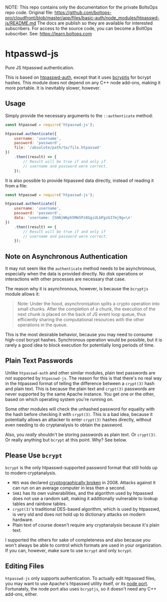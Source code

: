 <!-- note marker start -->
NOTE: This repo contains only the documentation for the private BoltsOps repo code.
Original file: https://github.com/boltops-pro/cloudfront/blob/master/app/files/basic-auth/node_modules/htpasswd-js/README.md
The docs are publish so they are available for interested subscribers.
For access to the source code, you can become a BoltOps subscriber.
See: https://learn.boltops.com

<!-- note marker end -->

# htpasswd-js

Pure JS htpasswd authentication.

This is based on [htpasswd-auth](https://www.npmjs.com/package/htpasswd-auth),
except that it uses [bcryptjs](https://www.npmjs.com/package/bcryptjs) for
bcrypt hashes. This module does not depend on any C++ node add-ons, making it
more portable. It is inevitably slower, however.


## Usage
Simply provide the necessary arguments to the `::authenticate` method:

```js
const htpasswd = require('htpasswd-js');

htpasswd.authenticate({
	username: 'username',
	password: 'password',
	file: '/absolute/path/to/file.htpasswd'
})
	.then((result) => {
		// Result will be true if and only if
		// username and password were correct.
	});
```

It is also possible to provide htpasswd data directly, instead of reading it
from a file:

```js
const htpasswd = require('htpasswd-js');

htpasswd.authenticate({
	username: 'username',
	password: 'password',
	data: 'username: {SHA}W6ph5Mm5Pz8GgiULbPgzG37mj9g=\n'
})
	.then((result) => {
		// Result will be true if and only if
		// username and password were correct.
	});
```


## Note on Asynchronous Authentication

It may not seem like the `authenticate` method needs to be asynchronous,
especially when the data is provided directly. No disk operations or
interactions with other processes are necessary that case.

The reason why it is asynchronous, however, is because the `bcryptjs` module
allows it:

> Note: Under the hood, asynchronisation splits a crypto operation into small
> chunks. After the completion of a chunk, the execution of the next chunk is
> placed on the back of JS event loop queue, thus efficiently sharing the
> computational resources with the other operations in the queue.

This is the most desirable behavior, because you may need to consume high-cost
bcrypt hashes. Synchronous operation would be possible, but it is rarely a good
idea to block execution for potentially long periods of time.


## Plain Text Passwords

Unlike `htpasswd-auth` and other similar modules, plain text passwords are
*not* supported by `htpasswd-js`. The reason for this is that there's no real
way in the htpasswd format of telling the difference between a `crypt(3)` hash
and plain text. This is because the plain text and `crypt(3)` passwords are
never supported by the same Apache instance. You get one or the other, based on
which operating system you're running on.

Some other modules will check the unhashed password for equality with the hash
before checking it with `crypt(3)`. This is a bad idea, because it potentially
allows an attacker to enter `crypt(3)` hashes directly, without even needing to
do cryptanalysis to obtain the password.

Also, you *really* shouldn't be storing passwords as plain text. Or `crypt(3)`.
Or really anything but `bcrypt` at this point. Why? See below.


## Please Use `bcrypt`

`bcrypt` is the only htpasswd-supported password format that still holds up to
modern cryptanalysis.

- `MD5` was declared
  [cryptographically broken](https://www.kb.cert.org/vuls/id/836068) in 2008.
  Attacks against it can run on an average computer in less then a second.
- `SHA1` has its own vulnerabilities, and the algorithm used by htpasswd does
  not use a random salt, making it additionally vulnerable to lookup tables and
  rainbow tables.
- `crypt(3)`'s traditional DES-based algorithm, which is used by htpasswd, is
  very old and does not hold up to dictionary attacks on modern hardware.
- Plain text of course doesn't require any cryptanalysis because it's plain
  text.

I supported the others for sake of completeness and also because you won't
always be able to control which formats are used in your organization. If you
can, however, make sure to use `bcrypt` and only `bcrypt`.


## Editing Files

`htpasswd-js` only supports authentication. To actually edit htpasswd files,
you may want to use Apache's htpasswd utility itself, or its
[node port](https://www.npmjs.com/package/htpasswd). Fortunately, the node
port also uses `bcryptjs`, so it doesn't need any C++ add-ons, either.
